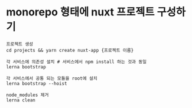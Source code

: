 # monorepo 형태에 nuxt 프로젝트 구성하기

```shell
프로젝트 생성
cd projects && yarn create nuxt-app {프로젝트 이름}

각 서비스에 의존성 설치 # 서비스에서 npm install 하는 것과 동일
lerna bootstrap

각 서비스에서 공통 되는 모듈을 root에 설치
lerna bootstrap --hoist

node_modules 제거
lerna clean

```
